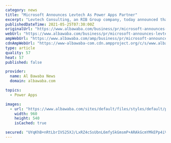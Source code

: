 ```yaml
---
category: news
title: "Microsoft Announces Levtech As Power Apps Partner"
excerpt: "Levtech Consulting, an RIB Group company, today announced that it has extended its partnership with Microsoft to be a certified Power Apps Partner Levtech Consulting, an RIB Group company ..."
publishedDateTime: 2021-05-25T07:30:00Z
originalUrl: "https://www.albawaba.com/business/pr/microsoft-announces-levtech-power-apps-partner-1429413"
webUrl: "https://www.albawaba.com/business/pr/microsoft-announces-levtech-power-apps-partner-1429413"
ampWebUrl: "https://www.albawaba.com/amp/business/pr/microsoft-announces-levtech-power-apps-partner-1429413"
cdnAmpWebUrl: "https://www-albawaba-com.cdn.ampproject.org/c/s/www.albawaba.com/amp/business/pr/microsoft-announces-levtech-power-apps-partner-1429413"
type: article
quality: 57
heat: 57
published: false

provider:
  name: Al Bawaba News
  domain: albawaba.com

topics:
  - Power Apps

images:
  - url: "https://www.albawaba.com/sites/default/files/styles/default/public/2021-05/Anilesh%20Kumar%2C%20CEO%2C%20Levtech%20Consulting.JPG?itok=FNOzJPpk"
    width: 960
    height: 540
    isCached: true

secured: "UYqKhB+nRtLbrIVS25XJ/LxRZ4cSsUbnL6mfySkGmsmP+ARAkGcmYMkEPp4iVZOVLE5AeMSApAn7SmeQqQtfkY/bwby36r5PMdSd1mp14YmhXB1wazpUJ13RutSXvWj8crzChNVxH+eaPkrmRc1Bd6lo+ii/lIOPzog64JoUCSgBnMqwxdXh6SWibDO1pqQxatIovKYl/nxghHRQeJHqkGrfH35viP40BDBRbYAl8nbbaW8IMAa/6OZ54dejdG+CZhqrt7gRUx8ExzCKMh8ZhKDiTYJ7xkrLpajXmY1z3QLHnPW07ROxcIdIWXSUm+zcn6luWmnwl3YJLu3ny6TmCPa0LNUTXqELpfvcU6/5w+A=;hFZmgduHrsiavLbFopoO+w=="
---
```


